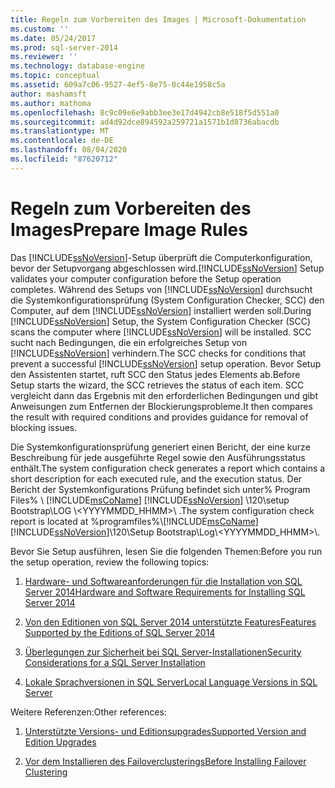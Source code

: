 ```yaml
---
title: Regeln zum Vorbereiten des Images | Microsoft-Dokumentation
ms.custom: ''
ms.date: 05/24/2017
ms.prod: sql-server-2014
ms.reviewer: ''
ms.technology: database-engine
ms.topic: conceptual
ms.assetid: 609a7c06-9527-4ef5-8e75-0c44e1958c5a
author: mashamsft
ms.author: mathoma
ms.openlocfilehash: 8c9c09e6e9abb3ee3e17d4942cb8e518f5d551a0
ms.sourcegitcommit: ad4d92dce894592a259721a1571b1d8736abacdb
ms.translationtype: MT
ms.contentlocale: de-DE
ms.lasthandoff: 08/04/2020
ms.locfileid: "87620712"
---
```

# <a name="prepare-image-rules"></a><span data-ttu-id="18dcd-102">Regeln zum Vorbereiten des Images</span><span class="sxs-lookup"><span data-stu-id="18dcd-102">Prepare Image Rules</span></span>
  <span data-ttu-id="18dcd-103">Das [!INCLUDE[ssNoVersion](../../includes/ssnoversion-md.md)]-Setup überprüft die Computerkonfiguration, bevor der Setupvorgang abgeschlossen wird.</span><span class="sxs-lookup"><span data-stu-id="18dcd-103">[!INCLUDE[ssNoVersion](../../includes/ssnoversion-md.md)] Setup validates your computer configuration before the Setup operation completes.</span></span> <span data-ttu-id="18dcd-104">Während des Setups von [!INCLUDE[ssNoVersion](../../includes/ssnoversion-md.md)] durchsucht die Systemkonfigurationsprüfung (System Configuration Checker, SCC) den Computer, auf dem [!INCLUDE[ssNoVersion](../../includes/ssnoversion-md.md)] installiert werden soll.</span><span class="sxs-lookup"><span data-stu-id="18dcd-104">During [!INCLUDE[ssNoVersion](../../includes/ssnoversion-md.md)] Setup, the System Configuration Checker (SCC) scans the computer where [!INCLUDE[ssNoVersion](../../includes/ssnoversion-md.md)] will be installed.</span></span> <span data-ttu-id="18dcd-105">SCC sucht nach Bedingungen, die ein erfolgreiches Setup von [!INCLUDE[ssNoVersion](../../includes/ssnoversion-md.md)] verhindern.</span><span class="sxs-lookup"><span data-stu-id="18dcd-105">The SCC checks for conditions that prevent a successful [!INCLUDE[ssNoVersion](../../includes/ssnoversion-md.md)] setup operation.</span></span> <span data-ttu-id="18dcd-106">Bevor Setup den Assistenten startet, ruft SCC den Status jedes Elements ab.</span><span class="sxs-lookup"><span data-stu-id="18dcd-106">Before Setup starts the wizard, the SCC retrieves the status of each item.</span></span> <span data-ttu-id="18dcd-107">SCC vergleicht dann das Ergebnis mit den erforderlichen Bedingungen und gibt Anweisungen zum Entfernen der Blockierungsprobleme.</span><span class="sxs-lookup"><span data-stu-id="18dcd-107">It then compares the result with required conditions and provides guidance for removal of blocking issues.</span></span>  
  
 <span data-ttu-id="18dcd-108">Die Systemkonfigurationsprüfung generiert einen Bericht, der eine kurze Beschreibung für jede ausgeführte Regel sowie den Ausführungsstatus enthält.</span><span class="sxs-lookup"><span data-stu-id="18dcd-108">The system configuration check generates a report which contains a short description for each executed rule, and the execution status.</span></span> <span data-ttu-id="18dcd-109">Der Bericht der Systemkonfigurations Prüfung befindet sich unter% Program Files% \\ [!INCLUDE[msCoName](../../includes/msconame-md.md)] [!INCLUDE[ssNoVersion](../../includes/ssnoversion-md.md)] \120\setup Bootstrap\LOG \\<YYYYMMDD_HHMM>\\ .</span><span class="sxs-lookup"><span data-stu-id="18dcd-109">The system configuration check report is located at %programfiles%\\[!INCLUDE[msCoName](../../includes/msconame-md.md)][!INCLUDE[ssNoVersion](../../includes/ssnoversion-md.md)]\120\Setup Bootstrap\Log\\<YYYYMMDD_HHMM>\\.</span></span>  
  
 <span data-ttu-id="18dcd-110">Bevor Sie Setup ausführen, lesen Sie die folgenden Themen:</span><span class="sxs-lookup"><span data-stu-id="18dcd-110">Before you run the setup operation, review the following topics:</span></span>  
  
1.  [<span data-ttu-id="18dcd-111">Hardware- und Softwareanforderungen für die Installation von SQL Server 2014</span><span class="sxs-lookup"><span data-stu-id="18dcd-111">Hardware and Software Requirements for Installing SQL Server 2014</span></span>](hardware-and-software-requirements-for-installing-sql-server.md)  
  
2.  [<span data-ttu-id="18dcd-112">Von den Editionen von SQL Server 2014 unterstützte Features</span><span class="sxs-lookup"><span data-stu-id="18dcd-112">Features Supported by the Editions of SQL Server 2014</span></span>](../../../2014/getting-started/features-supported-by-the-editions-of-sql-server-2014.md)  
  
3.  [<span data-ttu-id="18dcd-113">Überlegungen zur Sicherheit bei SQL Server-Installationen</span><span class="sxs-lookup"><span data-stu-id="18dcd-113">Security Considerations for a SQL Server Installation</span></span>](../../../2014/sql-server/install/security-considerations-for-a-sql-server-installation.md)  
  
4.  [<span data-ttu-id="18dcd-114">Lokale Sprachversionen in SQL Server</span><span class="sxs-lookup"><span data-stu-id="18dcd-114">Local Language Versions in SQL Server</span></span>](../../../2014/sql-server/install/local-language-versions-in-sql-server.md)  
  
 <span data-ttu-id="18dcd-115">Weitere Referenzen:</span><span class="sxs-lookup"><span data-stu-id="18dcd-115">Other references:</span></span>  
  
1.  [<span data-ttu-id="18dcd-116">Unterstützte Versions- und Editionsupgrades</span><span class="sxs-lookup"><span data-stu-id="18dcd-116">Supported Version and Edition Upgrades</span></span>](../../database-engine/install-windows/supported-version-and-edition-upgrades.md)  
  
2.  [<span data-ttu-id="18dcd-117">Vor dem Installieren des Failoverclusterings</span><span class="sxs-lookup"><span data-stu-id="18dcd-117">Before Installing Failover Clustering</span></span>](../failover-clusters/install/before-installing-failover-clustering.md)  
  
  
